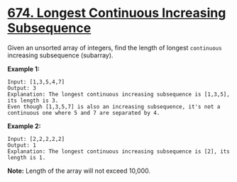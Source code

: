 # [674. Longest Continuous Increasing Subsequence](https://leetcode.com/problems/longest-continuous-increasing-subsequence/description)
Given an unsorted array of integers, find the length of longest `continuous` increasing subsequence (subarray).

**Example 1:**
```
Input: [1,3,5,4,7]
Output: 3
Explanation: The longest continuous increasing subsequence is [1,3,5], its length is 3. 
Even though [1,3,5,7] is also an increasing subsequence, it's not a continuous one where 5 and 7 are separated by 4. 
```
**Example 2:**
```
Input: [2,2,2,2,2]
Output: 1
Explanation: The longest continuous increasing subsequence is [2], its length is 1. 
```
**Note:** Length of the array will not exceed 10,000.